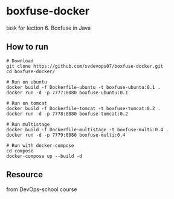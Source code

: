 # boxfuse-docker
task for lection 6. Boxfuse in Java
## How to run

```
# Download
git clone https://github.com/svdevops07/boxfuse-docker.git
cd boxfuse-docker/
```
```
# Run on ubuntu
docker build -f Dockerfile-ubuntu -t boxfuse-ubuntu:0.1 .
docker run -d -p 7777:8080 boxfuse-ubuntu:0.1

# Run on tomcat
docker build -f Dockerfile-tomcat -t boxfuse-tomcat:0.2 .
docker run -d -p 7778:8080 boxfuse-tomcat:0.2

# Run multistage
docker build -f Dockerfile-multistage -t boxfuse-multi:0.4 .
docker run -d -p 7779:8080 boxfuse-multi:0.4
```
```
# Run with docker-compose
cd compose
docker-compose up --build -d
```
## Resource
from DevOps-school course
